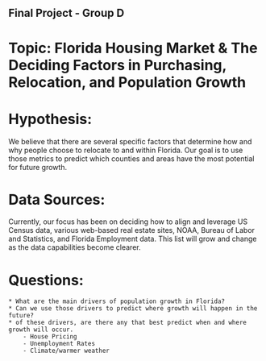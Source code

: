 ## Final Project - Group D

# Topic: Florida Housing Market & The Deciding Factors in Purchasing, Relocation, and Population Growth

# Hypothesis: 
We believe that there are several specific factors that determine how and why people choose to relocate to and within Florida. Our goal is to use those metrics to predict which counties and areas have the most potential for future growth.

# Data Sources: 
Currently, our focus has been on deciding how to align and leverage US Census data, various web-based real estate sites, NOAA, Bureau of Labor and Statistics, and Florida Employment data. This list will grow and change as the data capabilities become clearer.

# Questions:
    * What are the main drivers of population growth in Florida?
	* Can we use those drivers to predict where growth will happen in the future?
    * of these drivers, are there any that best predict when and where growth will occur.
        - House Pricing
        - Unemployment Rates
        - Climate/warmer weather

